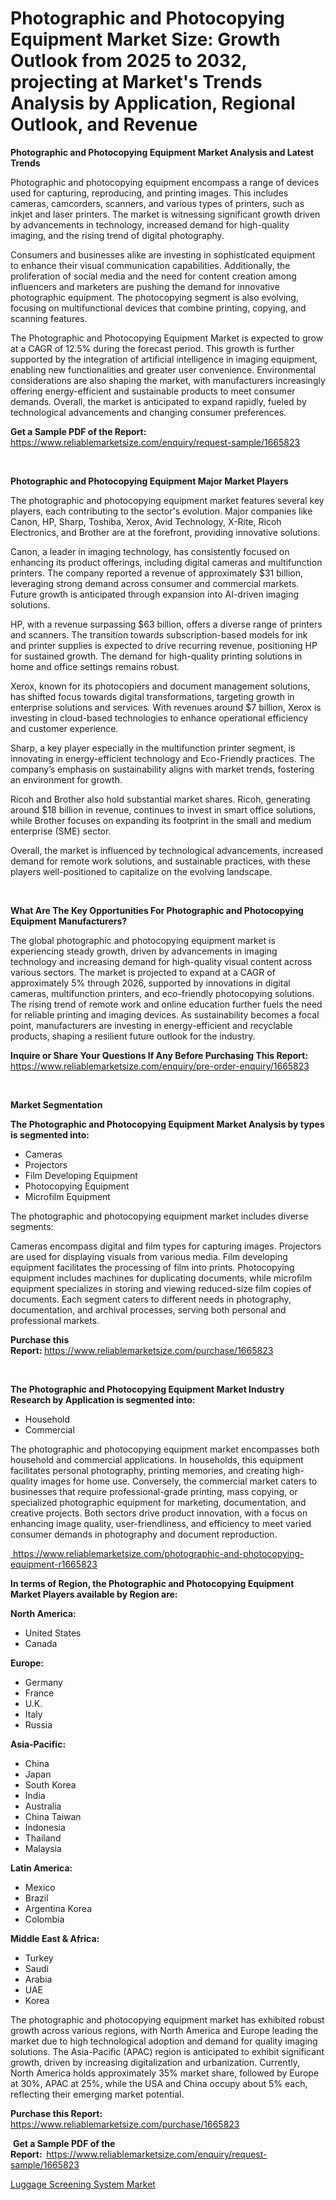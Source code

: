 <p><h1>Photographic and Photocopying Equipment Market Size: Growth Outlook from 2025 to 2032, projecting at Market's Trends Analysis by Application, Regional Outlook, and Revenue</h1></p><p><strong>Photographic and Photocopying Equipment Market Analysis and Latest Trends</strong></p>
<p><p>Photographic and photocopying equipment encompass a range of devices used for capturing, reproducing, and printing images. This includes cameras, camcorders, scanners, and various types of printers, such as inkjet and laser printers. The market is witnessing significant growth driven by advancements in technology, increased demand for high-quality imaging, and the rising trend of digital photography. </p><p>Consumers and businesses alike are investing in sophisticated equipment to enhance their visual communication capabilities. Additionally, the proliferation of social media and the need for content creation among influencers and marketers are pushing the demand for innovative photographic equipment. The photocopying segment is also evolving, focusing on multifunctional devices that combine printing, copying, and scanning features.</p><p>The Photographic and Photocopying Equipment Market is expected to grow at a CAGR of 12.5% during the forecast period. This growth is further supported by the integration of artificial intelligence in imaging equipment, enabling new functionalities and greater user convenience. Environmental considerations are also shaping the market, with manufacturers increasingly offering energy-efficient and sustainable products to meet consumer demands. Overall, the market is anticipated to expand rapidly, fueled by technological advancements and changing consumer preferences.</p></p>
<p><strong>Get a Sample PDF of the Report:&nbsp;</strong> <a href="https://www.reliablemarketsize.com/enquiry/request-sample/1665823?utm_campaign=3527&utm_medium=2&utm_source=Github&utm_content=ia&utm_term=11042025&utm_id=photographic-and-photocopying-equipment">https://www.reliablemarketsize.com/enquiry/request-sample/1665823</a></p>
<p>&nbsp;</p>
<p><strong>Photographic and Photocopying Equipment Major Market Players</strong></p>
<p><p>The photographic and photocopying equipment market features several key players, each contributing to the sector's evolution. Major companies like Canon, HP, Sharp, Toshiba, Xerox, Avid Technology, X-Rite, Ricoh Electronics, and Brother are at the forefront, providing innovative solutions.</p><p>Canon, a leader in imaging technology, has consistently focused on enhancing its product offerings, including digital cameras and multifunction printers. The company reported a revenue of approximately $31 billion, leveraging strong demand across consumer and commercial markets. Future growth is anticipated through expansion into AI-driven imaging solutions.</p><p>HP, with a revenue surpassing $63 billion, offers a diverse range of printers and scanners. The transition towards subscription-based models for ink and printer supplies is expected to drive recurring revenue, positioning HP for sustained growth. The demand for high-quality printing solutions in home and office settings remains robust.</p><p>Xerox, known for its photocopiers and document management solutions, has shifted focus towards digital transformations, targeting growth in enterprise solutions and services. With revenues around $7 billion, Xerox is investing in cloud-based technologies to enhance operational efficiency and customer experience.</p><p>Sharp, a key player especially in the multifunction printer segment, is innovating in energy-efficient technology and Eco-Friendly practices. The company’s emphasis on sustainability aligns with market trends, fostering an environment for growth.</p><p>Ricoh and Brother also hold substantial market shares. Ricoh, generating around $18 billion in revenue, continues to invest in smart office solutions, while Brother focuses on expanding its footprint in the small and medium enterprise (SME) sector.</p><p>Overall, the market is influenced by technological advancements, increased demand for remote work solutions, and sustainable practices, with these players well-positioned to capitalize on the evolving landscape.</p></p>
<p>&nbsp;</p>
<p><strong>What Are The Key Opportunities For Photographic and Photocopying Equipment Manufacturers?</strong></p>
<p><p>The global photographic and photocopying equipment market is experiencing steady growth, driven by advancements in imaging technology and increasing demand for high-quality visual content across various sectors. The market is projected to expand at a CAGR of approximately 5% through 2026, supported by innovations in digital cameras, multifunction printers, and eco-friendly photocopying solutions. The rising trend of remote work and online education further fuels the need for reliable printing and imaging devices. As sustainability becomes a focal point, manufacturers are investing in energy-efficient and recyclable products, shaping a resilient future outlook for the industry.</p></p>
<p><strong>Inquire or Share Your Questions If Any Before Purchasing This Report:</strong> <a href="https://www.reliablemarketsize.com/enquiry/pre-order-enquiry/1665823?utm_campaign=3527&utm_medium=2&utm_source=Github&utm_content=ia&utm_term=11042025&utm_id=photographic-and-photocopying-equipment">https://www.reliablemarketsize.com/enquiry/pre-order-enquiry/1665823</a></p>
<p>&nbsp;</p>
<p><strong>Market Segmentation</strong></p>
<p><strong>The Photographic and Photocopying Equipment Market Analysis by types is segmented into:</strong></p>
<p><ul><li>Cameras</li><li>Projectors</li><li>Film Developing Equipment</li><li>Photocopying Equipment</li><li>Microfilm Equipment</li></ul></p>
<p><p>The photographic and photocopying equipment market includes diverse segments: </p><p>Cameras encompass digital and film types for capturing images. Projectors are used for displaying visuals from various media. Film developing equipment facilitates the processing of film into prints. Photocopying equipment includes machines for duplicating documents, while microfilm equipment specializes in storing and viewing reduced-size film copies of documents. Each segment caters to different needs in photography, documentation, and archival processes, serving both personal and professional markets.</p></p>
<p><strong>Purchase this Report:&nbsp;</strong><a href="https://www.reliablemarketsize.com/purchase/1665823?utm_campaign=3527&utm_medium=2&utm_source=Github&utm_content=ia&utm_term=11042025&utm_id=photographic-and-photocopying-equipment">https://www.reliablemarketsize.com/purchase/1665823</a></p>
<p>&nbsp;</p>
<p><strong>The Photographic and Photocopying Equipment Market Industry Research by Application is segmented into:</strong></p>
<p><ul><li>Household</li><li>Commercial</li></ul></p>
<p><p>The photographic and photocopying equipment market encompasses both household and commercial applications. In households, this equipment facilitates personal photography, printing memories, and creating high-quality images for home use. Conversely, the commercial market caters to businesses that require professional-grade printing, mass copying, or specialized photographic equipment for marketing, documentation, and creative projects. Both sectors drive product innovation, with a focus on enhancing image quality, user-friendliness, and efficiency to meet varied consumer demands in photography and document reproduction.</p></p>
<p><a href="https://www.reliablemarketsize.com/photographic-and-photocopying-equipment-r1665823?utm_campaign=3527&utm_medium=2&utm_source=Github&utm_content=ia&utm_term=11042025&utm_id=photographic-and-photocopying-equipment">&nbsp;https://www.reliablemarketsize.com/photographic-and-photocopying-equipment-r1665823</a></p>
<p><strong>In terms of Region, the Photographic and Photocopying Equipment Market Players available by Region are:</strong></p>
<p>
    <p> <strong> North America: </strong>
        <ul>
            <li>United States</li>
            <li>Canada</li>
        </ul>
        </p> 
    <p> <strong> Europe: </strong>
        <ul>
            <li>Germany</li>
            <li>France</li>
            <li>U.K.</li>
            <li>Italy</li>
            <li>Russia</li>
        </ul>
        </p> 
    <p> <strong> Asia-Pacific: </strong>
        <ul>
            <li>China</li>
            <li>Japan</li>
            <li>South Korea</li>
            <li>India</li>
            <li>Australia</li>
            <li>China Taiwan</li>
            <li>Indonesia</li>
            <li>Thailand</li>
            <li>Malaysia</li>
        </ul>
        </p> 
    <p> <strong> Latin America: </strong>
        <ul>
            <li>Mexico</li>
            <li>Brazil</li>
            <li>Argentina Korea</li>
            <li>Colombia</li>
        </ul>
        </p> 
    <p> <strong> Middle East & Africa: </strong>
        <ul>
            <li>Turkey</li>
            <li>Saudi</li>
            <li>Arabia</li>
            <li>UAE</li>
            <li>Korea</li>
        </ul>
    </p>
    </p>
<p><p>The photographic and photocopying equipment market has exhibited robust growth across various regions, with North America and Europe leading the market due to high technological adoption and demand for quality imaging solutions. The Asia-Pacific (APAC) region is anticipated to exhibit significant growth, driven by increasing digitalization and urbanization. Currently, North America holds approximately 35% market share, followed by Europe at 30%, APAC at 25%, while the USA and China occupy about 5% each, reflecting their emerging market potential.</p></p>
<p><strong>Purchase this Report: </strong><a href="https://www.reliablemarketsize.com/purchase/1665823?utm_campaign=3527&utm_medium=2&utm_source=Github&utm_content=ia&utm_term=11042025&utm_id=photographic-and-photocopying-equipment">https://www.reliablemarketsize.com/purchase/1665823</a></p>
<p>&nbsp;<strong>Get a Sample PDF of the Report:&nbsp;&nbsp;</strong><a href="https://www.reliablemarketsize.com/enquiry/request-sample/1665823?utm_campaign=3527&utm_medium=2&utm_source=Github&utm_content=ia&utm_term=11042025&utm_id=photographic-and-photocopying-equipment">https://www.reliablemarketsize.com/enquiry/request-sample/1665823</a></p>
<p><strong></strong></p>
<p><p><a href="https://github.com/peggiputra7o/Market-Research-Report-List-1/blob/main/luggage-screening-system-market.md?utm_campaign=3527&utm_medium=2&utm_source=Github&utm_content=ia&utm_term=11042025&utm_id=photographic-and-photocopying-equipment">Luggage Screening System Market</a></p></p>